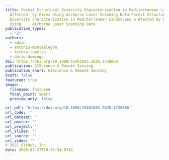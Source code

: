 ```yaml
---
title: Forest Structural Diversity Characterization in Mediterranean Landscapes
  Affected 	by Fires Using Airborne Laser Scanning Data Forest Structural
  Diversity Characterization in Mediterranean Landscapes a Afected by Fires
  Using 	Airborne Laser Scanning Data
publication_types:
  - "2"
authors:
  - admin
  - antonio-montealegre
  - teresa-lamelas
  - dario-domingo
doi: https://doi.org/10.1080/15481603.2020.1738060
publication: GIScience & Remote Sensing
publication_short: GIScience & Remote Sensing
draft: false
featured: true
image:
  filename: featured
  focal_point: Smart
  preview_only: false

url_pdf: 'https://doi.org/10.1080/15481603.2020.1738060'
url_code: ''
url_dataset: ''
url_poster: ''
url_project: ''
url_slides: ''
url_source: ''
url_video: ''
© 2021 GitHub, Inc.
date: 2020-02-27T19:23:54.074Z
---
```

